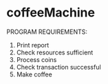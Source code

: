 # coffeeMachine

PROGRAM REQUIREMENTS:
1. Print report
2. Check resources sufficient
3. Process coins
4. Check transaction successful
5. Make coffee
